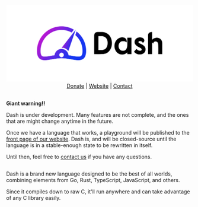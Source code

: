 <div align="center" style="text-align: center;">
	<img src="https://raw.githubusercontent.com/dashlang/branding/main/banner.png" alt="Dash banner"></img>
	<a href="https://dashlang.org/donate">Donate</a> | <a href="https://dashlang.org">Website</a> | <a href="https://dashlang.org/contact">Contact</a>
	<h2></h2>
</div>

**Giant warning!!**

Dash is under development. Many features are not complete, and the ones that are might change anytime in the future.

Once we have a language that works, a playground will be published to the [front page of our website](https://dashlang.org).
Dash is, and will be closed-source until the language is in a stable-enough state to be rewritten in itself.

Until then, feel free to [contact us](https://dashlang.org/contact) if you have any questions.

<h2></h2>

Dash is a brand new language designed to be the best of all worlds, combining elements from Go, Rust, TypeScript, JavaScript, and others.

Since it compiles down to raw C, it'll run anywhere and can take advantage of any C library easily.
